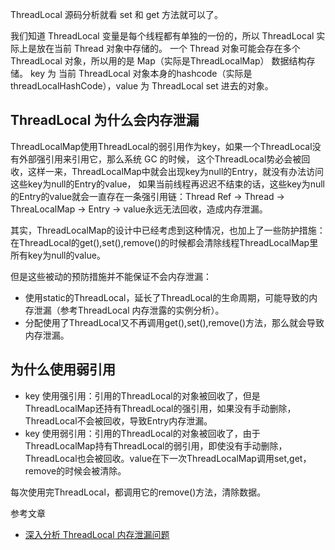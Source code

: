 ThreadLocal 源码分析就看 set 和 get 方法就可以了。

我们知道 ThreadLocal 变量是每个线程都有单独的一份的，所以 ThreadLocal 实际上是放在当前 Thread 对象中存储的。
一个 Thread 对象可能会存在多个 ThreadLocal 对象，所以用的是 Map（实际是ThreadLocalMap） 数据结构存储。
key 为 当前 ThreadLocal 对象本身的hashcode（实际是threadLocalHashCode），value 为 ThreadLocal set 进去的对象。

## ThreadLocal 为什么会内存泄漏

ThreadLocalMap使用ThreadLocal的弱引用作为key，如果一个ThreadLocal没有外部强引用来引用它，那么系统 GC 的时候，
这个ThreadLocal势必会被回收，这样一来，ThreadLocalMap中就会出现key为null的Entry，就没有办法访问这些key为null的Entry的value，
如果当前线程再迟迟不结束的话，这些key为null的Entry的value就会一直存在一条强引用链：Thread Ref -> Thread -> ThreaLocalMap -> Entry -> value永远无法回收，造成内存泄漏。

其实，ThreadLocalMap的设计中已经考虑到这种情况，也加上了一些防护措施：在ThreadLocal的get(),set(),remove()的时候都会清除线程ThreadLocalMap里所有key为null的value。

但是这些被动的预防措施并不能保证不会内存泄漏：

- 使用static的ThreadLocal，延长了ThreadLocal的生命周期，可能导致的内存泄漏（参考ThreadLocal 内存泄露的实例分析）。
- 分配使用了ThreadLocal又不再调用get(),set(),remove()方法，那么就会导致内存泄漏。

## 为什么使用弱引用
- key 使用强引用：引用的ThreadLocal的对象被回收了，但是ThreadLocalMap还持有ThreadLocal的强引用，如果没有手动删除，ThreadLocal不会被回收，导致Entry内存泄漏。
- key 使用弱引用：引用的ThreadLocal的对象被回收了，由于ThreadLocalMap持有ThreadLocal的弱引用，即使没有手动删除，ThreadLocal也会被回收。value在下一次ThreadLocalMap调用set,get，remove的时候会被清除。


每次使用完ThreadLocal，都调用它的remove()方法，清除数据。

参考文章
- [深入分析 ThreadLocal 内存泄漏问题](https://www.jianshu.com/p/1342a879f523)
